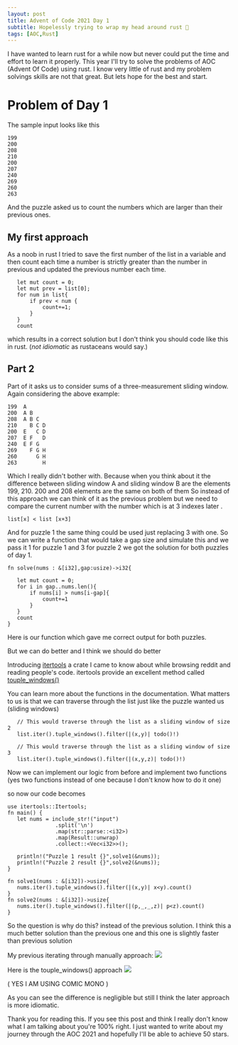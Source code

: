 ```yaml
---
layout: post
title: Advent of Code 2021 Day 1
subtitle: Hopelessly trying to wrap my head around rust 🦀
tags: [AOC,Rust]
---
```

 
I have wanted to learn rust for a while now but never could put the time and effort to learn it properly. This year I'll try to solve the problems of AOC (Advent Of Code) using rust.
I know very little of rust and my problem solvings skills are not that great. But lets hope for the best and start.
 
# Problem of Day 1
 
The sample input looks like this
```
199
200
208
210
200
207
240
269
260
263
```
And the puzzle asked us to count the numbers which are larger than their previous ones.
 
## My first approach
 
As a noob in rust I tried to save the first number of the list in a variable and then count each time a number is strictly greater than the number in previous and updated the previous number each time.
 
```
   let mut count = 0;
   let mut prev = list[0];
   for num in list{
       if prev < num {
           count+=1;
       }
   }
   count
```
which results in a correct solution but I don't think you should code like this in rust. (_not idiomatic_ as rustaceans would say.)
 
## Part 2
Part of it asks us to consider sums of a three-measurement sliding window. Again considering the above example:
```
199  A     
200  A B   
208  A B C 
210    B C D
200  E   C D
207  E F   D
240  E F G 
269    F G H
260      G H
263        H
```
 
Which I really didn't bother with. Because when you think about it the difference between sliding window A and sliding window B are the elements 199, 210. 200 and 208 elements are the same on both of them So instead of this approach we can think of it as the previous problem but we need to compare the current number with the number which is at 3 indexes later .
 
``` list[x] < list [x+3] ```
 
And for puzzle 1 the same thing could be used just replacing 3 with one.
So we can write a function that would take a gap size and simulate this and we pass it 1 for puzzle 1 and 3 for puzzle 2 we got the solution for both puzzles of day 1.
```
fn solve(nums : &[i32],gap:usize)->i32{
  
   let mut count = 0;
   for i in gap..nums.len(){
       if nums[i] > nums[i-gap]{
           count+=1
       }
   }
   count
}
```
 
Here is our function which gave me correct output for both puzzles.
 
But we can do better and I think we should do better
 
Introducing [itertools](https://docs.rs/itertools) a crate I came to know about while browsing reddit and reading people's code.
itertools provide an excellent method called [touple_windows()](https://docs.rs/itertools/0.6.0/itertools/structs/struct.TupleWindows.html)
 
You can learn more about the functions in the documentation. What matters to us is that we can traverse through the list just like the puzzle wanted us (sliding windows)
 
```
   // This would traverse through the list as a sliding window of size 2
   list.iter().tuple_windows().filter(|(x,y)| todo()!)
 
   // This would traverse through the list as a sliding window of size 3
   list.iter().tuple_windows().filter(|(x,y,z)| todo()!)
```
Now we can implement our logic from before and implement two functions (yes two functions instead of one because I don't know how to do it one)
 
so now our code becomes
```
use itertools::Itertools;
fn main() {
   let nums = include_str!("input")
               .split('\n')
               .map(str::parse::<i32>)
               .map(Result::unwrap)
               .collect::<Vec<i32>>();
  
   println!("Puzzle 1 result {}",solve1(&nums));
   println!("Puzzle 2 result {}",solve2(&nums));
}
 
fn solve1(nums : &[i32])->usize{
   nums.iter().tuple_windows().filter(|(x,y)| x<y).count()
}
fn solve2(nums : &[i32])->usize{
   nums.iter().tuple_windows().filter(|(p,_,_,z)| p<z).count()
}
```
 
So the question is why do this? instead of the previous solution. I think this a much better solution than the previous one and this one is slightly faster than previous solution
 
My previous iterating through manually approach:
![](../assets/2021-12-01-myold.png)
 
 
Here is the touple_windows() approach
![](../assets/2021-12-01-itertools.png)
 
 
( YES I AM USING COMIC MONO )

As you can see the difference is negligible but still I think the later approach is more idiomatic.
 
Thank you for reading this. If you see this post and think I really don't know what I am talking about you're 100% right. I just wanted to write about my journey through the AOC 2021 and hopefully I'll be able to achieve 50 stars.

